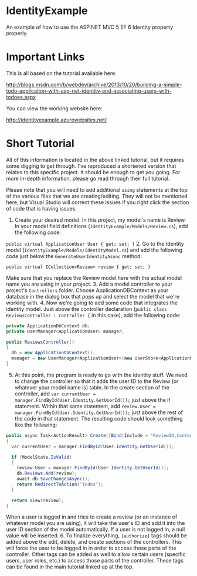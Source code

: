 IdentityExample
===============
An example of how to use the ASP.NET MVC 5 EF 6 Identity property properly.

Important Links
===============
This is all based on the tutorial available here:

http://blogs.msdn.com/b/webdev/archive/2013/10/20/building-a-simple-todo-application-with-asp-net-identity-and-associating-users-with-todoes.aspx

You can view the working website here:

http://identityexample.azurewebsites.net/

Short Tutorial
==============
All of this information is located in the above linked tutorial, but it requires some digging to get through. I've reproduced a shortened version that relates to this specific project. It should be enough to get you going. For more in-depth information, please go read through their full tutorial. 

Please note that you will need to add additional `using` statements at the top of the various files that we are creating/editing. They will not be mentioned here, but Visual Studio will correct these issues if you right click the section of code that is having issues.

1. Create your desired model. In this project, my model's name is Review. In your model field definitions (`IdentityExample/Models/Review.cs`), add the following code:

  `public virtual ApplicationUser User { get; set; }`
2. Go to the Identity model (`IdentityExample/Models/IdentityModel.cs`) and add the following code just below the `GenerateUserIdentityAsync` method:

  `public virtual ICollection<Review> review { get; set; }`
  
  Make sure that you replace the Review model here with the actual model name you are using in your project.
3. Add a model controller to your project's `Controllers` folder. Choose ApplicationDBContext as your database in the dialog box that pops up and select the model that we're working with.
4. Now we're going to add some code that integrates the identity model. Just above the controller declaration (`public class ReviewsController : Controller {` in this case), add the following code:
  ```cs
  private ApplicationDbContext db;
  private UserManager<ApplicationUser> manager;

  public ReviewsController()
  {
    db = new ApplicationDbContext();
    manager = new UserManager<ApplicationUser>(new UserStore<ApplicationUser>(db));
  }
  ```
5. At this point, the program is ready to go with the identity stuff. We need to change the controller so that it adds the user ID to the Review (or whatever your model name is) table. In the create section of the controller, add `var currentUser = manager.FindById(User.Identity.GetUserId());` just above the if statement. Within that same statement, add `review.User = manager.FindById(User.Identity.GetUserId());` just above the rest of the code in that statement. The resulting code should look something like the following:
  ```cs
  public async Task<ActionResult> Create([Bind(Include = "ReviewID,Content,ReviewDate,Score")] Review review)
  {
    var currentUser = manager.FindById(User.Identity.GetUserId());
  
    if (ModelState.IsValid)
    {
      review.User = manager.FindById(User.Identity.GetUserId());
      db.Reviews.Add(review);
      await db.SaveChangesAsync();
      return RedirectToAction("Index");
    }
  
    return View(review);
  }
  ```
When a user is logged in and tries to create a review (or an instance of whatever model you are using), it will take the user's ID and add it into the user ID section of the model automatically. If a user is not logged in, a null value will be inserted.
6. To finalize everything, `[authorize]` tags should be added above the edit, delete, and create sections of the controllers. This will force the user to be logged in in order to access those parts of the controller. Other tags can be added as well to allow certain users (specific users, user roles, etc.) to access those parts of the controller. These tags can be found in the main tutorial linked up at the top.
